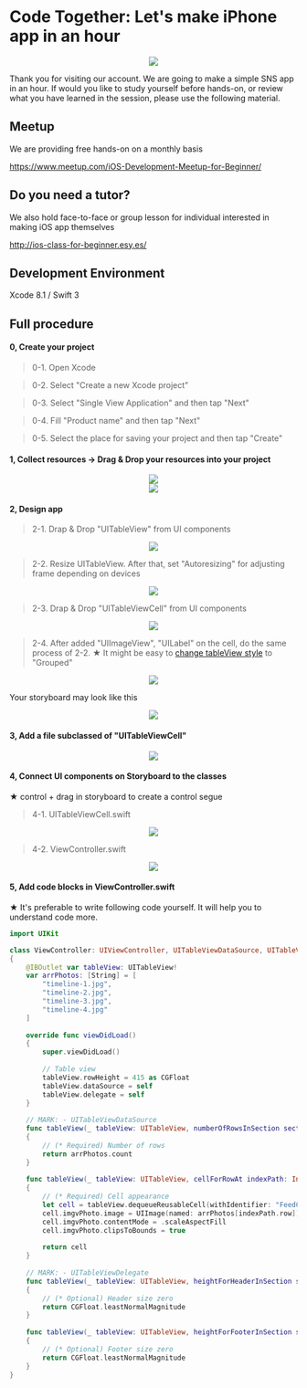 # Code Together: Let's make iPhone app in an hour

  <div style="text-align:center"><img src ="https://github.com/iosClassForBeginner/timeline-en/blob/master/timeline-en/Resources/sample.gif" /></div>

  Thank you for visiting our account. We are going to make a simple SNS app in an hour. If would you like to study yourself before hands-on, or review what you have learned in the session, please use the following material.

## Meetup
We are providing free hands-on on a monthly basis

https://www.meetup.com/iOS-Development-Meetup-for-Beginner/

## Do you need a tutor?
We also hold face-to-face or group lesson for individual interested in making iOS app themselves

http://ios-class-for-beginner.esy.es/

## Development Environment
  Xcode 8.1 / Swift 3

## Full procedure

#### 0, Create your project

> 0-1. Open Xcode 

> 0-2. Select "Create a new Xcode project"

> 0-3. Select "Single View Application" and then tap "Next"

> 0-4. Fill "Product name" and then tap "Next"

> 0-5. Select the place for saving your project and then tap "Create"

#### 1, Collect resources → Drag & Drop your resources into your project
  <div style="text-align:center"><img src ="https://github.com/iosClassForBeginner/timeline-en/blob/master/timeline-en/Resources/0.png" /></div>
  <div style="text-align:center"><img src ="https://github.com/iosClassForBeginner/timeline-en/blob/master/timeline-en/Resources/0.gif" /></div>

#### 2, Design app
> 2-1. Drap & Drop "UITableView" from UI components
  <div style="text-align:center"><img src ="https://github.com/iosClassForBeginner/timeline-en/blob/master/timeline-en/Resources/1.gif" /></div>

> 2-2. Resize UITableView. After that, set "Autoresizing" for adjusting frame depending on devices
  <div style="text-align:center"><img src ="https://github.com/iosClassForBeginner/timeline-en/blob/master/timeline-en/Resources/2.gif" /></div>

> 2-3. Drap & Drop "UITableViewCell" from UI components
  <div style="text-align:center"><img src ="https://github.com/iosClassForBeginner/timeline-en/blob/master/timeline-en/Resources/3.gif" /></div>

> 2-4. After added "UIImageView", "UILabel" on the cell, do the same process of 2-2.
  ★  It might be easy to <a href="https://github.com/iosClassForBeginner/timeline-en/blob/master/timeline-en/Resources/4.png">change tableView style</a> to "Grouped"

  <div style="text-align:center"><img src ="https://github.com/iosClassForBeginner/timeline-en/blob/master/timeline-en/Resources/4.gif" /></div>

  Your storyboard may look like this
  <div style="text-align:center"><img src ="https://github.com/iosClassForBeginner/timeline-en/blob/master/timeline-en/Resources/5.png" /></div>

#### 3, Add a file subclassed of "UITableViewCell"
  <div style="text-align:center"><img src ="https://github.com/iosClassForBeginner/timeline-en/blob/master/timeline-en/Resources/5.gif" /></div>


#### 4, Connect UI components on Storyboard to the classes
  ★  control + drag in storyboard to create a control segue
  > 4-1. UITableViewCell.swift
  <div style="text-align:center"><img src ="https://github.com/iosClassForBeginner/timeline-en/blob/master/timeline-en/Resources/6.gif" /></div>

  > 4-2. ViewController.swift
  <div style="text-align:center"><img src ="https://github.com/iosClassForBeginner/timeline-en/blob/master/timeline-en/Resources/7.gif" /></div>


#### 5, Add code blocks in ViewController.swift

★ It's preferable to write following code yourself. It will help you to understand code more.

```Swift  
import UIKit

class ViewController: UIViewController, UITableViewDataSource, UITableViewDelegate
{
    @IBOutlet var tableView: UITableView!
    var arrPhotos: [String] = [
        "timeline-1.jpg",
        "timeline-2.jpg",
        "timeline-3.jpg",
        "timeline-4.jpg"
    ]
    
    override func viewDidLoad()
    {
        super.viewDidLoad()
        
        // Table view
        tableView.rowHeight = 415 as CGFloat
        tableView.dataSource = self
        tableView.delegate = self
    }
    
    // MARK: - UITableViewDataSource
    func tableView(_ tableView: UITableView, numberOfRowsInSection section: Int) -> Int
    {
        // (* Required) Number of rows
        return arrPhotos.count
    }
    
    func tableView(_ tableView: UITableView, cellForRowAt indexPath: IndexPath) -> UITableViewCell
    {
        // (* Required) Cell appearance
        let cell = tableView.dequeueReusableCell(withIdentifier: "FeedCell", for: indexPath) as! FeedCell
        cell.imgvPhoto.image = UIImage(named: arrPhotos[indexPath.row])
        cell.imgvPhoto.contentMode = .scaleAspectFill
        cell.imgvPhoto.clipsToBounds = true
        
        return cell
    }
    
    // MARK: - UITableViewDelegate
    func tableView(_ tableView: UITableView, heightForHeaderInSection section: Int) -> CGFloat
    {
        // (* Optional) Header size zero
        return CGFloat.leastNormalMagnitude
    }
    
    func tableView(_ tableView: UITableView, heightForFooterInSection section: Int) -> CGFloat
    {
        // (* Optional) Footer size zero
        return CGFloat.leastNormalMagnitude
    }
}
```
